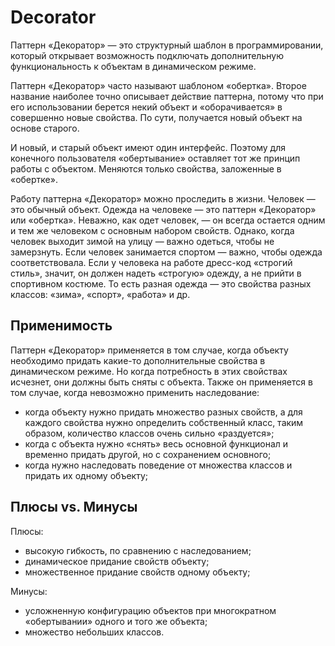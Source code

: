 # Decorator

Паттерн «Декоратор» — это структурный шаблон в программировании, который открывает возможность подключать дополнительную функциональность к объектам в динамическом режиме.

Паттерн «Декоратор» часто называют шаблоном «обертка». Второе название наиболее точно описывает действие паттерна, потому что при его использовании берется некий объект и «оборачивается» в совершенно новые свойства. По сути, получается новый объект на основе старого.

И новый, и старый объект имеют один интерфейс. Поэтому для конечного пользователя «обертывание» оставляет тот же принцип работы с объектом. Меняются только свойства, заложенные в «обертке».

Работу паттерна «Декоратор» можно проследить в жизни. Человек — это обычный объект. Одежда на человеке — это паттерн «Декоратор» или «обертка». Неважно, как одет человек, — он всегда остается одним и тем же человеком с основным набором свойств. Однако, когда человек выходит зимой на улицу — важно одеться, чтобы не замерзнуть. Если человек занимается спортом — важно, чтобы одежда соответствовала. Если у человека на работе дресс-код «строгий стиль», значит, он должен надеть «строгую» одежду, а не прийти в спортивном костюме. То есть разная одежда — это свойства разных классов: «зима», «спорт», «работа» и др.

## Применимость

Паттерн «Декоратор» применяется в том случае, когда объекту необходимо придать какие-то дополнительные свойства в динамическом режиме. Но когда потребность в этих свойствах исчезнет, они должны быть сняты с объекта. Также он применяется в том случае, когда невозможно применить наследование:

- когда объекту нужно придать множество разных свойств, а для каждого свойства нужно определить собственный класс, таким образом, количество классов очень сильно «раздуется»;
- когда с объекта нужно «снять» весь основной функционал и временно придать другой, но с сохранением основного;
- когда нужно наследовать поведение от множества классов и придать их одному объекту;

## Плюсы vs. Минусы

Плюсы:

- высокую гибкость, по сравнению с наследованием;
- динамическое придание свойств объекту;
- множественное придание свойств одному объекту;

Минусы:

- усложненную конфигурацию объектов при многократном «обертывании» одного и того же объекта;
- множество небольших классов.
